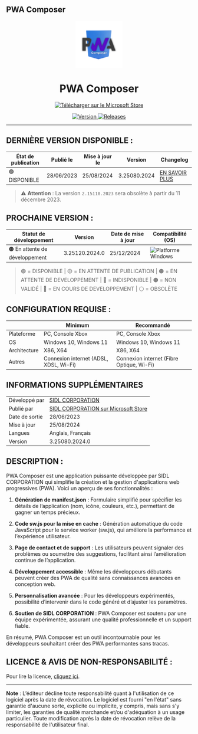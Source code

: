 ## PWA Composer

<p align="center">
  <img width="128" align="center" src="https://github.com/SIDL-C0R0RATI0N/PWA-Composer/blob/main/.github/Sources/Logo.png" alt="Logo de PWA Composer">
</p>

<h1 align="center">PWA Composer</h1>

<p align="center">
  <a href="https://apps.microsoft.com/detail/PWA%20Composer/9pkjr8hz2rqh?launch=true&mode=mini">
	  <img src="https://api.sidl-corporation.fr/v3/pwacomposer/web/img/fr_microsoft_store.svg" width="200" alt="Télécharger sur le Microsoft Store"/>
  </a>
</p>

<p align="center">
  <a href="https://github.com/SIDL-C0R0RATI0N/PWA-Composer">
    <img src="https://img.shields.io/github/package-json/v/SIDL-C0R0RATI0N/PWA-Composer?label=Version&style=flat" alt="Version" />
  </a>
  <a href="https://github.com/SIDL-C0R0RATI0N/PWA-Composer/releases">
    <img src="https://img.shields.io/github/v/release/SIDL-C0R0RATI0N/PWA-Composer?include_prereleases&sort=date&style=flat" alt="Releases" />
  </a>
</p>

---

## DERNIÈRE VERSION DISPONIBLE :

| État de publication | Publié le | Mise à jour le | Version | Changelog |
| ------------------- | ---------- | -------------- | ------- | --------- |
| 🟢 DISPONIBLE       | 28/06/2023 | 25/08/2024     | 3.25080.2024 | [EN SAVOIR PLUS](https://github.com/SIDL-C0R0RATI0N/PWA-Composer/blob/main/CHANGELOG.md#version-3250802024--25-août-2024) |

> :warning: **Attention** : La version `2.15110.2023` sera obsolète à partir du 11 décembre 2023.

## PROCHAINE VERSION :

| Statut de développement | Version          | Date de mise à jour | Compatibilité (OS)                           |
| ----------------------- | ---------------- | ------------------- | ------------------------------------------- |
| 🟠 En attente de développement | 3.25120.2024.0 | 25/12/2024        | <img src="https://img.shields.io/badge/Windows-blue?style=for-the-badge&logo=windows" alt="Platforme Windows" /> |

> 🟢 = DISPONIBLE | 🟡 = EN ATTENTE DE PUBLICATION | 🟠 = EN ATTENTE DE DEVELOPPEMENT | 🔴 = INDISPONIBLE | 🟤 = NON VALIDÉ | 🔵 = EN COURS DE DEVELOPPEMENT | ⚪ = OBSOLÈTE

## CONFIGURATION REQUISE :

|               | Minimum               | Recommandé                     |
| ------------- | --------------------- | ------------------------------ |
| Plateforme    | PC, Console Xbox      | PC, Console Xbox               |
| OS            | Windows 10, Windows 11| Windows 10, Windows 11         |
| Architecture  | X86, X64              | X86, X64                       |
| Autres        | Connexion internet (ADSL, XDSL, Wi-Fi) | Connexion internet (Fibre Optique, Wi-Fi) |

## INFORMATIONS SUPPLÉMENTAIRES

|               |                                                       |
|---------------|-------------------------------------------------------|
| Développé par | [SIDL CORPORATION](https://sidl-corporation.fr/)      |
| Publié par    | [SIDL CORPORATION sur Microsoft Store](https://apps.microsoft.com/store/search?publisher=SIDL%20CORPORATION) |
| Date de sortie| 28/06/2023                                            |
| Mise à jour   | 25/08/2024                                            |
| Langues       | Anglais, Français                                     |
| Version       | 3.25080.2024.0                                        |

## DESCRIPTION :

PWA Composer est une application puissante développée par SIDL CORPORATION qui simplifie la création et la gestion d'applications web progressives (PWA). Voici un aperçu de ses fonctionnalités :

1. **Génération de manifest.json** : Formulaire simplifié pour spécifier les détails de l’application (nom, icône, couleurs, etc.), permettant de gagner un temps précieux.

2. **Code sw.js pour la mise en cache** : Génération automatique du code JavaScript pour le service worker (sw.js), qui améliore la performance et l’expérience utilisateur.

3. **Page de contact et de support** : Les utilisateurs peuvent signaler des problèmes ou soumettre des suggestions, facilitant ainsi l’amélioration continue de l’application.

4. **Développement accessible** : Même les développeurs débutants peuvent créer des PWA de qualité sans connaissances avancées en conception web.

5. **Personnalisation avancée** : Pour les développeurs expérimentés, possibilité d’intervenir dans le code généré et d’ajuster les paramètres.

6. **Soutien de SIDL CORPORATION** : PWA Composer est soutenu par une équipe expérimentée, assurant une qualité professionnelle et un support fiable.

En résumé, PWA Composer est un outil incontournable pour les développeurs souhaitant créer des PWA performantes sans tracas.

## LICENCE & AVIS DE NON-RESPONSABILITÉ :

Pour lire la licence, [cliquez ici](https://github.com/SIDL-C0R0RATI0N/PWA-Composer/blob/main/LICENSE).

---

**Note** : L’éditeur décline toute responsabilité quant à l'utilisation de ce logiciel après la date de révocation. Le logiciel est fourni "en l'état" sans garantie d'aucune sorte, explicite ou implicite, y compris, mais sans s'y limiter, les garanties de qualité marchande et/ou d'adéquation à un usage particulier. Toute modification après la date de révocation relève de la responsabilité de l'utilisateur final.
